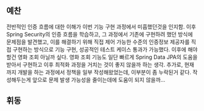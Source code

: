## 예찬

전반적인 인증 흐름에 대한 이해가 이번 기능 구현 과정에서 미흡했던것을 인지함. 이후 Spring Security의 인증 흐름을 학습하고, 그 과정에서 기존에 구현하려 했던 방식에 문제점을 발견했고, 이를 해결하기
위해 직접 제어 가능한 수준의 인증정보 제공자를 직접 구현하는 방식으로 기능 구현, 성공적인 테스트 케이스 통과가 가능했다.
이후에 해야할건 영화 조회 아닐까 싶다. 영화 조회 기능도 일단 빠르게 Spring Data JPA의 도움을 받아서 구현하고 이후 최적화 과정을 거치는 것이 좋지 않을까 하는 생각.
추가로, 현재까지 개발을 하는 과정에서 정책을 일부 작성해왔었는데, 이부분이 좀 누락된거 같다. 작성해두는게 앞으로 문제 발생 가능성을 줄이는데에 도움이 되지 않을까...

## 휘동
